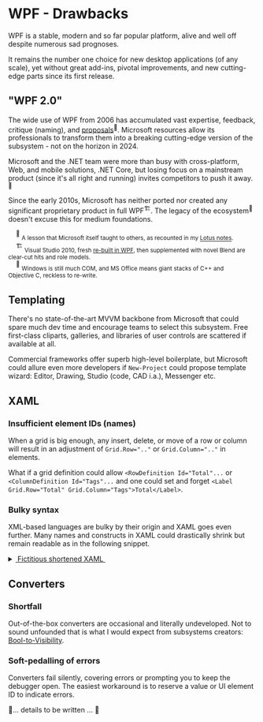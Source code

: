 # WPF - Drawbacks

WPF is a stable, modern and so far popular platform, alive and well off despite numerous sad prognoses.

It remains the number one choice for new desktop applications (of any scale), yet without great add-ins, pivotal improvements, and new cutting-edge parts since its first release.

## "WPF 2.0"

The wide use of WPF from 2006 has accumulated vast expertise, feedback, critique (naming), and [proposals](https://github.com/dotnet/wpf/discussions)<sup>🔗</sup>. 
Microsoft resources allow its professionals to transform them into a breaking cutting-edge version of the subsystem - not on the horizon in 2024.

Microsoft and the .NET team were more than busy with cross-platform, Web, and mobile solutions, .NET Core, but losing focus on a mainstream product (since it's all right and running) invites competitors to push it away.<sup>🥀</sup>

Since the early 2010s, Microsoft has neither ported nor created any significant proprietary product in full WPF<sup>🏗️</sup>. The legacy of the ecosystem<sup>👜</sup> doesn't excuse this for medium foundations.

&nbsp;&nbsp;&nbsp;&nbsp;<sup>🥀</sup> <sub>A lesson that Microsoft itself taught to others, as recounted in my [Lotus&nbsp;notes](../../../../../README+/pencraft/README+/opuses/LN-view.md).</sub>\
&nbsp;&nbsp;&nbsp;&nbsp;<sup>🏗️</sup> <sub>Visual Studio 2010, fresh [re-built in WPF]((https://devblogs.microsoft.com/visualstudio/wpf-in-visual-studio-2010-part-1-introduction)<sup>🔗</sup>), then supplemented with novel Blend are clear-cut hits  and role models.</sub>\
&nbsp;&nbsp;&nbsp;&nbsp;<sup>👜</sup> <sub>Windows is still much COM, and MS Office means giant stacks of C++ and Objective&nbsp;C, reckless to re-write.</sub>

## Templating

There's no state-of-the-art MVVM backbone from Microsoft that could spare much dev time and encourage teams to select this subsystem.
Free first-class cliparts, galleries, and libraries of user controls are scattered if available at all.

Commercial frameworks offer superb high-level boilerplate, but Microsoft could allure even more developers if `New-Project` could propose template wizard: Editor, Drawing, Studio (code, CAD i.a.), Messenger etc.

## XAML

### Insufficient element IDs (names)

When a grid is big enough, any insert, delete, or move of a row or column will result in an adjustment of `Grid.Row=".."` or `Grid.Column=".."` in elements.

What if a grid definition could allow `<RowDefinition Id="Total"...` or `<ColumnDefinition Id="Tags"...` and one could set and forget `<Label Grid.Row="Total" Grid.Column="Tags">Total</Label>`.

### Bulky syntax

XML-based languages are bulky by their origin and XAML goes even further. Many names and constructs in XAML could drastically shrink but remain readable as in the following snippet.

<details>
<summary><ins>&nbsp;</inst>Fictitious shortened XAML&nbsp;</ins></summary>

```XAML
<Grid>
   <Grid.Rows>
      <Row Height="Auto" />
      <Row Height="Auto" />
      <Row Height="Auto" />
   </Grid.Rows>
   <Grid.Cols>
      <Col Width="Auto"/>
      <Col Width="*"/>
   </Grid.Cols>
   <Label Grid="1,0">Ja</Label>
   ...
</Grid>
```
</details>


## Converters

### Shortfall

Out-of-the-box converters are occasional and literally undeveloped. 
Not to sound unfounded that is what I would expect from subsystems creators: [Bool-to-Visibility](https://github.com/Kyriosity/use-dev/blob/main/README+/snippets/wpf/bool2viz_improved.md).


### Soft-pedalling of errors

Converters fail silently, covering errors or prompting you to keep the debugger open. The easiest workaround is to reserve a value or UI element ID to indicate errors.

🚧... details to be written ... 🚧

